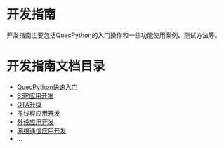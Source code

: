 # 开发指南

开发指南主要包括QuecPython的入门操作和一些功能使用案例、测试方法等。

# 开发指南文档目录

- [QuecPython快速入门](./QuecPython快速入门/README.md)
- [BSP应用开发](./BSP应用开发/README.md)
- [OTA升级](./OTA升级/README.md)
- [多线程应用开发](./多线程应用开发/README.md)
- [外设应用开发](./外设应用开发/README.md)
- [网络通信应用开发](./网络通信应用开发/README.md)
- ...

